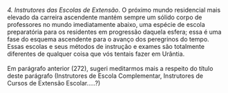 ﻿<I>4. Instrutores das Escolas de Extensão</I>. O próximo mundo residencial  mais elevado da carreira ascendente mantém sempre um sólido corpo de professores no mundo imediatamente abaixo, uma espécie de escola preparatória para os residentes em progressão daquela esfera; essa é uma fase do esquema ascendente para o avanço dos peregrinos do tempo. Essas escolas e seus métodos de instrução e exames são totalmente diferentes de qualquer coisa que vós tentais fazer em Urântia.<BR><BR>Em parágrafo anterior (272), sugeri meditarmos mais a respeito do título deste parágrafo (Instrutores de Escola Complementar, Instrutores de Cursos de Extensão Escolar.....?)